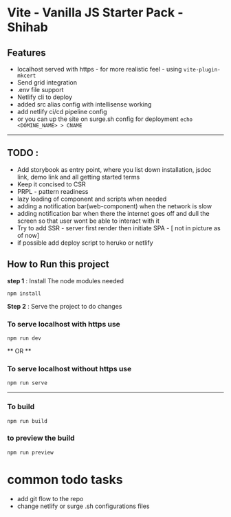 # Vite - Vanilla JS Starter Pack - Shihab 

## **Features**
*  localhost served with https - for more realistic feel - using `vite-plugin-mkcert`
*  Send grid integration
*  .env file support
*  Netlify cli to deploy
*  added src alias config with intellisense working
*  add netlify ci/cd pipeline config
*  or you can up the site on surge.sh config for deployment `echo <DOMINE_NAME> > CNAME`
---

## TODO :

* Add storybook as entry point, where you list down installation, jsdoc link, demo link and all getting started terms
* Keep it concised to CSR
* PRPL - pattern readiness
* lazy loading of component and scripts when needed
* adding a notification bar(web-component) when the network is slow
* adding notification bar when there the internet goes off and dull the screen so that user wont be able to interact with it
* Try to add SSR - server first render then initiate SPA - [ not in picture as of now]
* if possible add deploy script to heruko or netlify

## **How to Run this project**
**step 1** : Install The node modules needed

`npm install`

**Step 2** : Serve the project to do changes
### To serve localhost with https use
`npm run dev`

** OR **
### To serve localhost without https use
`npm run serve`

---
### To build
`npm run build`

### to preview the build
`npm run preview`

# common todo tasks
* add git flow to the repo
* change netlify or surge .sh configurations files